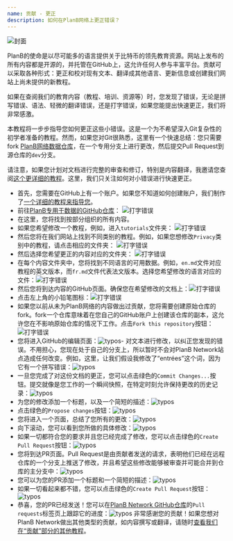 ```yaml
---
name: 贡献 - 更正
description: 如何在PlanB网络上更正错误？
---
```

![封面](assets/cover.webp)

PlanB的使命是以尽可能多的语言提供关于比特币的领先教育资源。网站上发布的所有内容都是开源的，并托管在GitHub上，这允许任何人参与丰富平台。贡献可以采取各种形式：更正和校对现有文本、翻译成其他语言、更新信息或创建我们网站上尚未提供的新教程。

如果在查阅我们的教育内容（教程、培训、资源等）时，您发现了错误，无论是拼写错误、语法、轻微的翻译错误，还是打字错误，如果您能提出快速更正，我们将非常感激。

本教程将一步步指导您如何更正这些小错误。这是一个为不希望深入Git复杂性的初学者准备的教程。然而，如果您对Git很熟悉，这里有一个快速总结：您只需要fork [PlanB网络数据仓库](https://github.com/PlanB-Network/bitcoin-educational-content)，在一个专用分支上进行更改，然后提交Pull Request到源仓库的`dev`分支。

请注意，如果您计划对文档进行完整的审查和修订，特别是内容翻译，我邀请您查阅[这个更详细的教程](https://planb.network/tutorials/others/contribution/content-review-tutorial-1ee068ca-ddaf-4bec-b44e-b41a9abfdef6)。这里，我们只关注如何对小错误进行快速更正。

- 首先，您需要在GitHub上有一个账户。如果您不知道如何创建账户，我们制作了[一个详细的教程来指导您](https://planb.network/tutorials/others/contribution/create-github-account-a75fc39d-f0d0-44dc-9cd5-cd94aee0c07c)。
- 前往[PlanB专用于数据的GitHub仓库](https://github.com/PlanB-Network/bitcoin-educational-content)：
![打字错误](assets/01.webp)
- 在这里，您将找到按部分组织的所有内容。
- 如果您希望修改一个教程，例如，进入`tutorials`文件夹：
![打字错误](assets/02.webp)
- 然后您将在我们网站上找到不同类别的教程。例如，如果您想修改`Privacy`类别中的教程，请点击相应的文件夹：
![打字错误](assets/03.webp)
- 然后选择您希望更正的内容对应的文件夹：
![打字错误](assets/04.webp)
- 在每个内容文件夹中，您将找到不同语言的可用数据。例如，`en.md`文件对应教程的英文版本，而`fr.md`文件代表法文版本。选择您希望修改的语言对应的文件：![打字错误](assets/05.webp)
- 然后您将到达内容的GitHub页面。确保您在希望修改的文档上：![打字错误](assets/06.webp)
- 点击左上角的小铅笔图标：![打字错误](assets/07.webp)
- 如果您以前从未为PlanB网络的内容做出过贡献，您将需要创建原始仓库的fork。fork一个仓库意味着在您自己的GitHub账户上创建该仓库的副本，这允许您在不影响原始仓库的情况下工作。点击`Fork this repository`按钮：![打字错误](assets/08.webp)
- 您将进入GitHub的编辑页面：![typos](assets/09.webp)- 对文本进行修改，以纠正您发现的错误。不用担心，您现在处于自己的分支上，所以暂时不会对PlanB Network站点造成任何改变。例如，这里，让我们假设我修改了“entrées”这个词，因为它有一个拼写错误：![typos](assets/10.webp)
- 一旦您完成了对这份文档的更正，您可以点击绿色的`Commit Changes...`按钮。提交就像是您工作的一个瞬间快照，在特定时刻允许保持更改的历史记录：![typos](assets/11.webp)
- 为您的修改添加一个标题，以及一个简短的描述：![typos](assets/12.webp)
- 点击绿色的`Propose changes`按钮：![typos](assets/13.webp)
- 您将进入一个页面，总结了您所有的更改：![typos](assets/14.webp)
- 向下滚动，您可以看到您所做的具体修改：![typos](assets/15.webp)
- 如果一切都符合您的要求并且您已经完成了修改，您可以点击绿色的`Create Pull Request`按钮：![typos](assets/16.webp)
- 您将到达PR页面。Pull Request是由贡献者发送的请求，表明他们已经在远程仓库的一个分支上推送了修改，并且希望这些修改能够被审查并可能合并到仓库的主分支中：![typos](assets/17.webp)
- 您可以为您的PR添加一个标题和一个简短的描述：![typos](assets/18.webp)
- 如果一切看起来都不错，您可以点击绿色的`Create Pull Request`按钮：![typos](assets/19.webp)
- 恭喜，您的PR已经发送！您可以在[PlanB Network GitHub仓库](https://github.com/PlanB-Network/bitcoin-educational-content/pulls)的`Pull requests`标签页上跟踪它的进度：![typos](assets/20.webp)
非常感谢您的贡献！如果您想对PlanB Network做出其他类型的贡献，如内容撰写或翻译，请随时[查看我们在“贡献”部分的其他教程](https://planb.network/tutorials/others)。
